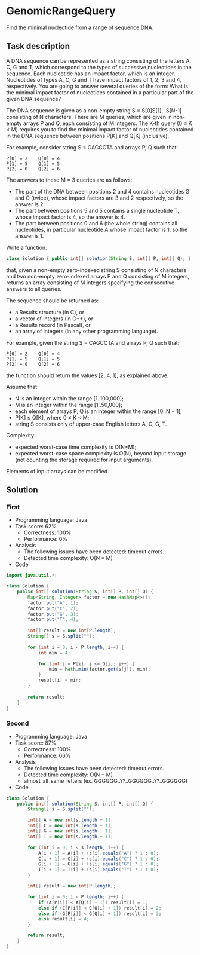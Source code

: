 # GenomicRangeQuery

Find the minimal nucleotide from a range of sequence DNA.

## Task description

A DNA sequence can be represented as a string consisting of the letters A, C, G and T, which correspond to the types of successive nucleotides in the sequence. Each nucleotide has an impact factor, which is an integer. Nucleotides of types A, C, G and T have impact factors of 1, 2, 3 and 4, respectively. You are going to answer several queries of the form: What is the minimal impact factor of nucleotides contained in a particular part of the given DNA sequence?

The DNA sequence is given as a non-empty string S = S[0]S[1]...S[N-1] consisting of N characters. There are M queries, which are given in non-empty arrays P and Q, each consisting of M integers. The K-th query (0 ≤ K < M) requires you to find the minimal impact factor of nucleotides contained in the DNA sequence between positions P[K] and Q[K] (inclusive).

For example, consider string S = CAGCCTA and arrays P, Q such that:

    P[0] = 2    Q[0] = 4
    P[1] = 5    Q[1] = 5
    P[2] = 0    Q[2] = 6

The answers to these M = 3 queries are as follows:

* The part of the DNA between positions 2 and 4 contains nucleotides G and C (twice), whose impact factors are 3 and 2 respectively, so the answer is 2.
* The part between positions 5 and 5 contains a single nucleotide T, whose impact factor is 4, so the answer is 4.
* The part between positions 0 and 6 (the whole string) contains all nucleotides, in particular nucleotide A whose impact factor is 1, so the answer is 1.

Write a function:

```java
class Solution { public int[] solution(String S, int[] P, int[] Q); }
```

that, given a non-empty zero-indexed string S consisting of N characters and two non-empty zero-indexed arrays P and Q consisting of M integers, returns an array consisting of M integers specifying the consecutive answers to all queries.

The sequence should be returned as:

* a Results structure (in C), or
* a vector of integers (in C++), or
* a Results record (in Pascal), or
* an array of integers (in any other programming language).

For example, given the string S = CAGCCTA and arrays P, Q such that:

    P[0] = 2    Q[0] = 4
    P[1] = 5    Q[1] = 5
    P[2] = 0    Q[2] = 6

the function should return the values [2, 4, 1], as explained above.

Assume that:

* N is an integer within the range [1..100,000];
* M is an integer within the range [1..50,000];
* each element of arrays P, Q is an integer within the range [0..N − 1];
* P[K] ≤ Q[K], where 0 ≤ K < M;
* string S consists only of upper-case English letters A, C, G, T.

Complexity:

* expected worst-case time complexity is O(N+M);
* expected worst-case space complexity is O(N), beyond input storage (not counting the storage required for input arguments).

Elements of input arrays can be modified.

## Solution

### First

* Programming language: Java
* Task score: 62%
    - Correctness: 100%
    - Performance: 0%
* Analysis
  - The following issues have been detected: timeout errors.
  - Detected time complexity: O(N * M)
* Code

```java
import java.util.*;

class Solution {
    public int[] solution(String S, int[] P, int[] Q) {
        Map<String, Integer> factor = new HashMap<>();
        factor.put("A", 1);
        factor.put("C", 2);
        factor.put("G", 3);
        factor.put("T", 4);
        
        int[] result = new int[P.length];
        String[] s = S.split("");
        
        for (int i = 0; i < P.length; i++) {
            int min = 4;

            for (int j = P[i]; j <= Q[i]; j++) {
                min = Math.min(factor.get(s[j]), min);
            }
            result[i] = min;
        }
        
        return result;
    }
}
```

### Second

* Programming language: Java
* Task score: 87%
    - Correctness: 100%
    - Performance: 66%
* Analysis
  - The following issues have been detected: timeout errors.
  - Detected time complexity: O(N + M)
  - almost_all_same_letters (ex. GGGGGG..??..GGGGGG..??..GGGGGG)
* Code

```java
class Solution {
    public int[] solution(String S, int[] P, int[] Q) {
        String[] s = S.split("");

        int[] A = new int[s.length + 1];
        int[] C = new int[s.length + 1];
        int[] G = new int[s.length + 1];
        int[] T = new int[s.length + 1];

        for (int i = 0; i < s.length; i++) {
            A[i + 1] = A[i] + (s[i].equals("A") ? 1 : 0);
            C[i + 1] = C[i] + (s[i].equals("C") ? 1 : 0);
            G[i + 1] = G[i] + (s[i].equals("G") ? 1 : 0);
            T[i + 1] = T[i] + (s[i].equals("T") ? 1 : 0);
        }

        int[] result = new int[P.length];

        for (int i = 0; i < P.length; i++) {
            if (A[P[i]] < A[Q[i] + 1]) result[i] = 1;
            else if (C[P[i]] < C[Q[i] + 1]) result[i] = 2;
            else if (G[P[i]] < G[Q[i] + 1]) result[i] = 3;
            else result[i] = 4;
        }

        return result;
    }
}
```
